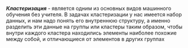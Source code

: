 
***Кластеризация*** - является одним из основных видов машинного обучения без учителя. В задачах кластеризации у нас имеется набор данных, и нам надо понять его внутреннюю структуру, а именно разделить эти данные на группы или кластеры таким образом, чтобы внутри каждого кластера находились элементы наиболее похожие между собой, и отличающиеся от элементов в других группах